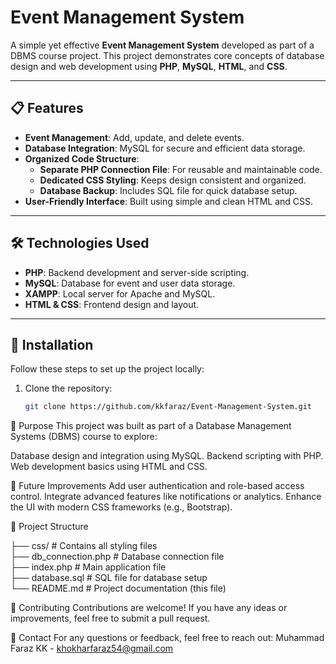  # Event Management System  

A simple yet effective **Event Management System** developed as part of a DBMS course project. This project demonstrates core concepts of database design and web development using **PHP**, **MySQL**, **HTML**, and **CSS**.

---

## 📋 Features  
- **Event Management**: Add, update, and delete events.  
- **Database Integration**: MySQL for secure and efficient data storage.  
- **Organized Code Structure**:  
  - **Separate PHP Connection File**: For reusable and maintainable code.  
  - **Dedicated CSS Styling**: Keeps design consistent and organized.  
  - **Database Backup**: Includes SQL file for quick database setup.  
- **User-Friendly Interface**: Built using simple and clean HTML and CSS.

---

## 🛠️ Technologies Used  
- **PHP**: Backend development and server-side scripting.  
- **MySQL**: Database for event and user data storage.  
- **XAMPP**: Local server for Apache and MySQL.  
- **HTML & CSS**: Frontend design and layout.

---

## 🚀 Installation  
Follow these steps to set up the project locally:  

1. Clone the repository:  
   ```bash
   git clone https://github.com/kkfaraz/Event-Management-System.git
🎯 Purpose
This project was built as part of a Database Management Systems (DBMS) course to explore:

Database design and integration using MySQL.
Backend scripting with PHP.
Web development basics using HTML and CSS.

🌟 Future Improvements
Add user authentication and role-based access control.
Integrate advanced features like notifications or analytics.
Enhance the UI with modern CSS frameworks (e.g., Bootstrap).

📂 Project Structure

├── css/                # Contains all styling files  
├── db_connection.php   # Database connection file  
├── index.php           # Main application file  
├── database.sql        # SQL file for database setup  
└── README.md           # Project documentation (this file)  

🤝 Contributing
Contributions are welcome! If you have any ideas or improvements, feel free to submit a pull request.

📧 Contact
For any questions or feedback, feel free to reach out:
Muhammad Faraz KK - khokharfaraz54@gmail.com








